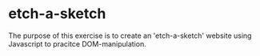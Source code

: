 # etch-a-sketch
The purpose of this exercise is to create an 'etch-a-sketch' website using Javascript to pracitce DOM-manipulation.